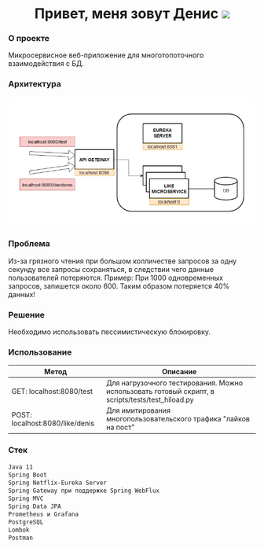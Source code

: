 <h1 align="center">Привет, меня зовут Денис</a> 
<img src="https://github.com/blackcater/blackcater/raw/main/images/Hi.gif" height="32"/></h1>

### О проекте ###

Микросервисное веб-приложение для многотопоточного взаимодействия с БД. 

### Архитектура ###

![Alt text](architecture.png "Архитектура")

### Проблема ###
Из-за грязного чтения при большом колличестве запросов за одну секунду все запросы сохраняться, в следствии чего данные пользователей потеряются.
Пример: При 1000 одновременных запросов, запишется около 600. Таким образом потеряется 40% данных!

### Решение ###

Необходимо использовать пессимистическую блокировку.

### Использование ###

| Метод  | Описание |
| ------------- | ------------- |
| GET: localhost:8080/test  | Для нагрузочного тестирования. Можно использовать готовый скрипт, в scripts/tests/test_hiload.py  |
| POST: localhost:8080/like/denis  | Для имитирования многопользовательского трафика "лайков на пост" |

### Стек ###

```
Java 11
Spring Boot
Spring Netflix-Eureka Server
Spring Gateway при поддержке Spring WebFlux
Spring MVC
Spring Data JPA
Prometheus и Grafana
PostgreSQL
Lombok
Postman
```
